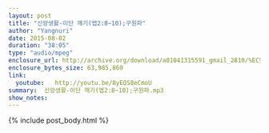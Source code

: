 ```yaml
---
layout: post
title: "신앙생활-이단 깨기(엡2:8~10);구원파"
author: "Yangnuri"
date: 2015-08-02
duration: "38:05"
type: "audio/mpeg"
enclosure_url: http://archive.org/download/a01041315591_gmail_2810/%EC%8B%A0%EC%95%99%EC%83%9D%ED%99%9C-%EC%9D%B4%EB%8B%A8%20%EA%B9%A8%EA%B8%B0(%EC%97%A12;8-10);%EA%B5%AC%EC%9B%90%ED%8C%8C.mp3
enclosure_bytes_size: 63,985,869
link:
  youtube:   http://youtu.be/8yEQS8eCmoU
summary:  신앙생활-이단 깨기(엡2:8~10);구원파.mp3
show_notes:
---
```


{% include post_body.html %}
